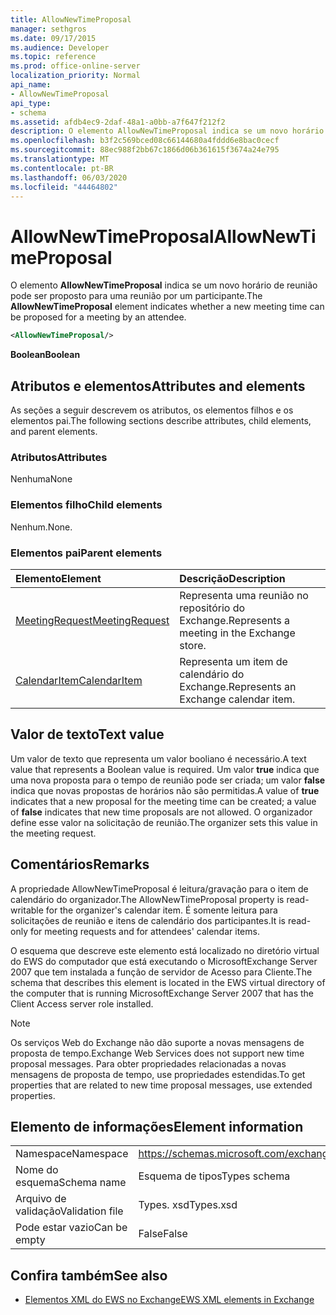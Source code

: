 ```yaml
---
title: AllowNewTimeProposal
manager: sethgros
ms.date: 09/17/2015
ms.audience: Developer
ms.topic: reference
ms.prod: office-online-server
localization_priority: Normal
api_name:
- AllowNewTimeProposal
api_type:
- schema
ms.assetid: afdb4ec9-2daf-48a1-a0bb-a7f647f212f2
description: O elemento AllowNewTimeProposal indica se um novo horário de reunião pode ser proposto para uma reunião por um participante.
ms.openlocfilehash: b3f2c569bced08c66144680a4fddd6e8bac0cecf
ms.sourcegitcommit: 88ec988f2bb67c1866d06b361615f3674a24e795
ms.translationtype: MT
ms.contentlocale: pt-BR
ms.lasthandoff: 06/03/2020
ms.locfileid: "44464802"
---
```

# <a name="allownewtimeproposal"></a><span data-ttu-id="9dc0f-103">AllowNewTimeProposal</span><span class="sxs-lookup"><span data-stu-id="9dc0f-103">AllowNewTimeProposal</span></span>

<span data-ttu-id="9dc0f-104">O elemento **AllowNewTimeProposal** indica se um novo horário de reunião pode ser proposto para uma reunião por um participante.</span><span class="sxs-lookup"><span data-stu-id="9dc0f-104">The **AllowNewTimeProposal** element indicates whether a new meeting time can be proposed for a meeting by an attendee.</span></span> 
  
```xml
<AllowNewTimeProposal/>
```

 <span data-ttu-id="9dc0f-105">**Boolean**</span><span class="sxs-lookup"><span data-stu-id="9dc0f-105">**Boolean**</span></span>
## <a name="attributes-and-elements"></a><span data-ttu-id="9dc0f-106">Atributos e elementos</span><span class="sxs-lookup"><span data-stu-id="9dc0f-106">Attributes and elements</span></span>

<span data-ttu-id="9dc0f-107">As seções a seguir descrevem os atributos, os elementos filhos e os elementos pai.</span><span class="sxs-lookup"><span data-stu-id="9dc0f-107">The following sections describe attributes, child elements, and parent elements.</span></span>
  
### <a name="attributes"></a><span data-ttu-id="9dc0f-108">Atributos</span><span class="sxs-lookup"><span data-stu-id="9dc0f-108">Attributes</span></span>

<span data-ttu-id="9dc0f-109">Nenhuma</span><span class="sxs-lookup"><span data-stu-id="9dc0f-109">None</span></span>
  
### <a name="child-elements"></a><span data-ttu-id="9dc0f-110">Elementos filho</span><span class="sxs-lookup"><span data-stu-id="9dc0f-110">Child elements</span></span>

<span data-ttu-id="9dc0f-111">Nenhum.</span><span class="sxs-lookup"><span data-stu-id="9dc0f-111">None.</span></span>
  
### <a name="parent-elements"></a><span data-ttu-id="9dc0f-112">Elementos pai</span><span class="sxs-lookup"><span data-stu-id="9dc0f-112">Parent elements</span></span>

|<span data-ttu-id="9dc0f-113">**Elemento**</span><span class="sxs-lookup"><span data-stu-id="9dc0f-113">**Element**</span></span>|<span data-ttu-id="9dc0f-114">**Descrição**</span><span class="sxs-lookup"><span data-stu-id="9dc0f-114">**Description**</span></span>|
|:-----|:-----|
|[<span data-ttu-id="9dc0f-115">MeetingRequest</span><span class="sxs-lookup"><span data-stu-id="9dc0f-115">MeetingRequest</span></span>](meetingrequest.md) <br/> |<span data-ttu-id="9dc0f-116">Representa uma reunião no repositório do Exchange.</span><span class="sxs-lookup"><span data-stu-id="9dc0f-116">Represents a meeting in the Exchange store.</span></span>  <br/> |
|[<span data-ttu-id="9dc0f-117">CalendarItem</span><span class="sxs-lookup"><span data-stu-id="9dc0f-117">CalendarItem</span></span>](calendaritem.md) <br/> |<span data-ttu-id="9dc0f-118">Representa um item de calendário do Exchange.</span><span class="sxs-lookup"><span data-stu-id="9dc0f-118">Represents an Exchange calendar item.</span></span>  <br/> |
   
## <a name="text-value"></a><span data-ttu-id="9dc0f-119">Valor de texto</span><span class="sxs-lookup"><span data-stu-id="9dc0f-119">Text value</span></span>

<span data-ttu-id="9dc0f-120">Um valor de texto que representa um valor booliano é necessário.</span><span class="sxs-lookup"><span data-stu-id="9dc0f-120">A text value that represents a Boolean value is required.</span></span> <span data-ttu-id="9dc0f-121">Um valor **true** indica que uma nova proposta para o tempo de reunião pode ser criada; um valor **false** indica que novas propostas de horários não são permitidas.</span><span class="sxs-lookup"><span data-stu-id="9dc0f-121">A value of **true** indicates that a new proposal for the meeting time can be created; a value of **false** indicates that new time proposals are not allowed.</span></span> <span data-ttu-id="9dc0f-122">O organizador define esse valor na solicitação de reunião.</span><span class="sxs-lookup"><span data-stu-id="9dc0f-122">The organizer sets this value in the meeting request.</span></span> 
  
## <a name="remarks"></a><span data-ttu-id="9dc0f-123">Comentários</span><span class="sxs-lookup"><span data-stu-id="9dc0f-123">Remarks</span></span>

<span data-ttu-id="9dc0f-124">A propriedade AllowNewTimeProposal é leitura/gravação para o item de calendário do organizador.</span><span class="sxs-lookup"><span data-stu-id="9dc0f-124">The AllowNewTimeProposal property is read-writable for the organizer's calendar item.</span></span> <span data-ttu-id="9dc0f-125">É somente leitura para solicitações de reunião e itens de calendário dos participantes.</span><span class="sxs-lookup"><span data-stu-id="9dc0f-125">It is read-only for meeting requests and for attendees' calendar items.</span></span>
  
<span data-ttu-id="9dc0f-126">O esquema que descreve este elemento está localizado no diretório virtual do EWS do computador que está executando o MicrosoftExchange Server 2007 que tem instalada a função de servidor de Acesso para Cliente.</span><span class="sxs-lookup"><span data-stu-id="9dc0f-126">The schema that describes this element is located in the EWS virtual directory of the computer that is running MicrosoftExchange Server 2007 that has the Client Access server role installed.</span></span>
  
> [!NOTE]
> <span data-ttu-id="9dc0f-127">Os serviços Web do Exchange não dão suporte a novas mensagens de proposta de tempo.</span><span class="sxs-lookup"><span data-stu-id="9dc0f-127">Exchange Web Services does not support new time proposal messages.</span></span> <span data-ttu-id="9dc0f-128">Para obter propriedades relacionadas a novas mensagens de proposta de tempo, use propriedades estendidas.</span><span class="sxs-lookup"><span data-stu-id="9dc0f-128">To get properties that are related to new time proposal messages, use extended properties.</span></span> 
  
## <a name="element-information"></a><span data-ttu-id="9dc0f-129">Elemento de informações</span><span class="sxs-lookup"><span data-stu-id="9dc0f-129">Element information</span></span>

|||
|:-----|:-----|
|<span data-ttu-id="9dc0f-130">Namespace</span><span class="sxs-lookup"><span data-stu-id="9dc0f-130">Namespace</span></span>  <br/> |https://schemas.microsoft.com/exchange/services/2006/types  <br/> |
|<span data-ttu-id="9dc0f-131">Nome do esquema</span><span class="sxs-lookup"><span data-stu-id="9dc0f-131">Schema name</span></span>  <br/> |<span data-ttu-id="9dc0f-132">Esquema de tipos</span><span class="sxs-lookup"><span data-stu-id="9dc0f-132">Types schema</span></span>  <br/> |
|<span data-ttu-id="9dc0f-133">Arquivo de validação</span><span class="sxs-lookup"><span data-stu-id="9dc0f-133">Validation file</span></span>  <br/> |<span data-ttu-id="9dc0f-134">Types. xsd</span><span class="sxs-lookup"><span data-stu-id="9dc0f-134">Types.xsd</span></span>  <br/> |
|<span data-ttu-id="9dc0f-135">Pode estar vazio</span><span class="sxs-lookup"><span data-stu-id="9dc0f-135">Can be empty</span></span>  <br/> |<span data-ttu-id="9dc0f-136">False</span><span class="sxs-lookup"><span data-stu-id="9dc0f-136">False</span></span>  <br/> |
   
## <a name="see-also"></a><span data-ttu-id="9dc0f-137">Confira também</span><span class="sxs-lookup"><span data-stu-id="9dc0f-137">See also</span></span>

- [<span data-ttu-id="9dc0f-138">Elementos XML do EWS no Exchange</span><span class="sxs-lookup"><span data-stu-id="9dc0f-138">EWS XML elements in Exchange</span></span>](ews-xml-elements-in-exchange.md)

